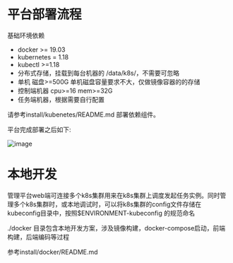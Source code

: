 
# 平台部署流程

基础环境依赖
 - docker >= 19.03  
 - kubernetes = 1.18  
 - kubectl >=1.18  
 - 分布式存储，挂载到每台机器的 /data/k8s/，不需要可忽略
 - 单机 磁盘>=500G   单机磁盘容量要求不大，仅做镜像容器的的存储  
 - 控制端机器 cpu>=16 mem>=32G   
 - 任务端机器，根据需要自行配置  

请参考install/kubenetes/README.md 部署依赖组件。

平台完成部署之后如下:

![image](https://user-images.githubusercontent.com/20157705/167534850-e7f40f1e-058d-4370-be01-8bbcaf80c3e0.png)



# 本地开发

管理平台web端可连接多个k8s集群用来在k8s集群上调度发起任务实例。同时管理多个k8s集群时，或本地调试时，可以将k8s集群的config文件存储在kubeconfig目录中，按照$ENVIRONMENT-kubeconfig 的规范命名

./docker 目录包含本地开发方案，涉及镜像构建，docker-compose启动，前端构建，后端编码等过程

参考install/docker/README.md


